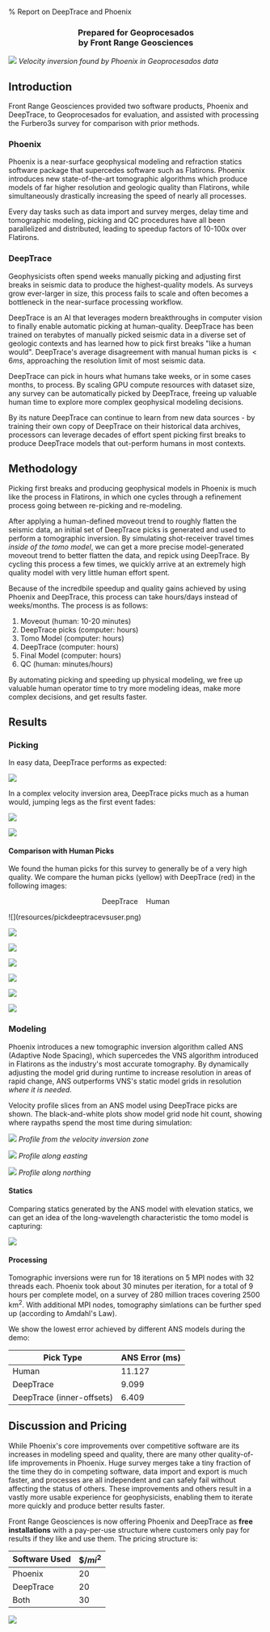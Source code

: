 % Report on DeepTrace and Phoenix
<h3 style="text-align-last: center;">Prepared for Geoprocesados<br> by Front Range Geosciences</h3>

![](resources/combined.png)
*Velocity inversion found by Phoenix in Geoprocesados data*

## Introduction
Front Range Geosciences provided two software products, Phoenix and DeepTrace, to Geoprocesados for evaluation, and assisted with processing the Furbero3s survey for comparison with prior methods.

### Phoenix
Phoenix is a near-surface geophysical modeling and refraction statics software package that supercedes software such as Flatirons. Phoenix introduces new state-of-the-art tomographic algorithms which produce models of far higher resolution and geologic quality than Flatirons, while simultaneously drastically increasing the speed of nearly all processes.

Every day tasks such as data import and survey merges, delay time and tomographic modeling, picking and QC procedures have all been parallelized and distributed, leading to speedup factors of 10-100x over Flatirons.

### DeepTrace
Geophysicists often spend weeks manually picking and adjusting first breaks in seismic data to produce the highest-quality models. As surveys grow ever-larger in size, this process fails to scale and often becomes a bottleneck in the near-surface processing workflow.

DeepTrace is an AI that leverages modern breakthroughs in computer vision to finally enable automatic picking at human-quality. DeepTrace has been trained on terabytes of manually picked seismic data in a diverse set of geologic contexts and has learned how to pick first breaks "like a human would". DeepTrace's average disagreement with manual human picks is $< 6ms$, approaching the resolution limit of most seismic data.

DeepTrace can pick in hours what humans take weeks, or in some cases months, to process. By scaling GPU compute resources with dataset size, any survey can be automatically picked by DeepTrace, freeing up valuable human time to explore more complex geophysical modeling decisions.

By its nature DeepTrace can continue to learn from new data sources - by training their own copy of DeepTrace on their historical data archives, processors can leverage decades of effort spent picking first breaks to produce DeepTrace models that out-perform humans in most contexts.

## Methodology
Picking first breaks and producing geophysical models in Phoenix is much like the process in Flatirons, in which one cycles through a refinement process going between re-picking and re-modeling.

After applying a human-defined moveout trend to roughly flatten the seismic data, an initial set of DeepTrace picks is generated and used to perform a tomographic inversion. By simulating shot-receiver travel times *inside of the tomo model*, we can get a more precise model-generated moveout trend to better flatten the data, and repick using DeepTrace. By cycling this process a few times, we quickly arrive at an extremely high quality model with very little human effort spent.

Because of the incredbile speedup and quality gains achieved by using Phoenix and DeepTrace, this process can take hours/days instead of weeks/months. The process is as follows:

1. Moveout (human: 10-20 minutes)
2. DeepTrace picks (computer: hours)
3. Tomo Model (computer: hours)
4. DeepTrace (computer: hours)
5. Final Model (computer: hours)
6. QC (human: minutes/hours)

By automating picking and speeding up physical modeling, we free up valuable human operator time to try more modeling ideas, make more complex decisions, and get results faster.

## Results

### Picking
In easy data, DeepTrace performs as expected:

![](resources/pickeasyevent.png)

In a complex velocity inversion area, DeepTrace picks much as a human would, jumping legs as the first event fades:

![](resources/pick2130.png)

![](resources/pick2142.png)

#### Comparison with Human Picks
We found the human picks for this survey to generally be of a very high quality. We compare the human picks (yellow) with DeepTrace (red) in the following images:

<p style="text-align: center;"><span class="rdot"></span> DeepTrace &nbsp;&nbsp;<span class="ydot"></span> Human</p>
![](resources/pickdeeptracevsuser.png)

![](resources/pickdeeptracevsuser2.png)

![](resources/pickdeeptracevsuser5.png)

![](resources/pickdeeptracevsuser9.png)

![](resources/pickdeeptracevsuser11.png)

![](resources/pickdeeptracevsuser14.png)

![](resources/pickdeeptracevsuser17.png)

### Modeling
Phoenix introduces a new tomographic inversion algorithm called ANS (Adaptive Node Spacing), which supercedes the VNS algorithm introduced in Flatirons as the industry's most accurate tomography. By dynamically adjusting the model grid during runtime to increase resolution in areas of rapid change, ANS outperforms VNS's static model grids in resolution *where it is needed*.

Velocity profile slices from an ANS model using DeepTrace picks are shown. The black-and-white plots show model grid node hit count, showing where raypaths spend the most time during simulation:

![](resources/3k66l.png)
*Profile from the velocity inversion zone*

![](resources/deeperprofilelongeasting.png)
*Profile along easting*

![](resources/deeperprofilenorthsouth.png)
*Profile along northing*

#### Statics
Comparing statics generated by the ANS model with elevation statics, we can get an idea of the long-wavelength characteristic the tomo model is capturing:

![](resources/deeprstaticselevationminusstatic.png)

#### Processing
Tomographic inversions were run for 18 iterations on 5 MPI nodes with 32 threads each. Phoenix took about 30 minutes per iteration, for a total of 9 hours per complete model, on a survey of 280 million traces covering 2500 $\text{km}^2$. With additional MPI nodes, tomography simlations can be further sped up (according to Amdahl's Law).

We show the lowest error achieved by different ANS models during the demo:

| Pick Type                 | ANS Error (ms) |
|---------------------------|----------------|
| Human                     | 11.127         |
| DeepTrace                 | 9.099          |
| DeepTrace (inner-offsets) | 6.409          |

## Discussion and Pricing
While Phoenix's core improvements over competitive software are its increases in modeling speed and quality, there are many other quality-of-life improvements in Phoenix. Huge survey merges take a tiny fraction of the time they do in competing software, data import and export is much faster, and processes are all independent and can safely fail without affecting the status of others. These improvements and others result in a vastly more usable experience for geophysicists, enabling them to iterate more quickly and produce better results faster.

Front Range Geosciences is now offering Phoenix and DeepTrace as **free installations** with a pay-per-use structure where customers only pay for results if they like and use them. The pricing structure is:

| Software Used                 | \$/$mi^2$ |
|---------------------------|----------------|
| Phoenix                     | 20         |
| DeepTrace                 | 20          |
| Both | 30          | 

![](resources/stack1.png)